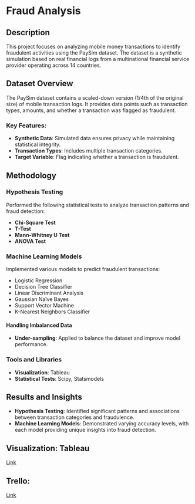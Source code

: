 # Fraud Analysis

## Description
This project focuses on analyzing mobile money transactions to identify fraudulent activities using the PaySim dataset. The dataset is a synthetic simulation based on real financial logs from a multinational financial service provider operating across 14 countries.

## Dataset Overview
The PaySim dataset contains a scaled-down version (1/4th of the original size) of mobile transaction logs. It provides data points such as transaction types, amounts, and whether a transaction was flagged as fraudulent.

### Key Features:
- **Synthetic Data**: Simulated data ensures privacy while maintaining statistical integrity.
- **Transaction Types**: Includes multiple transaction categories.
- **Target Variable**: Flag indicating whether a transaction is fraudulent.

## Methodology

### Hypothesis Testing
Performed the following statistical tests to analyze transaction patterns and fraud detection:
- **Chi-Square Test**
- **T-Test**
- **Mann-Whitney U Test**
- **ANOVA Test**

### Machine Learning Models
Implemented various models to predict fraudulent transactions:
- Logistic Regression
- Decision Tree Classifier
- Linear Discriminant Analysis
- Gaussian Naïve Bayes
- Support Vector Machine
- K-Nearest Neighbors Classifier

#### Handling Imbalanced Data
- **Under-sampling**: Applied to balance the dataset and improve model performance.

### Tools and Libraries
- **Visualization**: Tableau
- **Statistical Tests**: Scipy, Statsmodels

## Results and Insights
- **Hypothesis Testing**: Identified significant patterns and associations between transaction categories and fraudulence.
- **Machine Learning Models**: Demonstrated varying accuracy levels, with each model providing unique insights into fraud detection.


## Visualization: Tableau
[Link](https://public.tableau.com/views/FraudAnalysis_17346286812220/Dashboard13?:language=en-GB&:sid=&:redirect=auth&:display_count=n&:origin=viz_share_link)

## Trello:
[Link](https://trello.com/b/cleZOnux/fraud-analysis-project)
